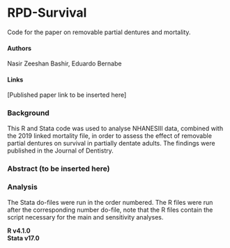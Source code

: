 # RPD-Survival
Code for the paper on removable partial dentures and mortality.

#### Authors
Nasir Zeeshan Bashir, Eduardo Bernabe

#### Links
[Published paper link to be inserted here]

### Background
This R and Stata code was used to analyse NHANESIII data, combined with the 2019 linked mortality file, in order to assess the effect of removable partial dentures on survival in partially dentate adults. The findings were published in the Journal of Dentistry.

### Abstract (to be inserted here)

### Analysis
The Stata do-files were run in the order numbered. The R files were run after the corresponding number do-file, note that the R files contain the script necessary for the main and sensitivity analyses.  

**R v4.1.0** \
**Stata v17.0**
